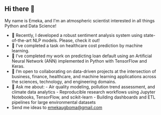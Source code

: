 ## Hi there 👋

My name is Emeka, and I'm an atmospheric scientist interested in all things Python and Data Science! 

- 🔭 Recently, I developed a robust sentiment analysis system using state-of-the-art NLP models. Please, check it out!
- 🔭 I’ve completed a task on healthcare cost prediction by machine learning.
- 🌱 I’ve completed my work on predicting loan default using an Artificial Neural Network (ANN) implemented in Python with TensorFlow and Keras.
- 👯 I’m open to collaborating on data-driven projects at the intersection of business, finance, healthcare, and machine learning applications across the sciences, technology, and engineering domains.
- 💬 Ask me about:
        - Air quality modeling, pollution trend assessment, and climate data analytics
        - Reproducible research workflows using Jupyter Notebooks, TensorFlow, and scikit-learn
        - Building dashboards and ETL pipelines for large environmental datasets
- Send me ideas to emekaugboma@gmail.com


<!--
**Mekusgood/mekusgood** is a ✨ _special_ ✨ repository because its `README.md` (this file) appears on your GitHub profile.

Here are some ideas to get you started:

- 🔭 I’m currently working on ...
- 🌱 I’m currently learning ...
- 👯 I’m looking to collaborate on ...
- 🤔 I’m looking for help with ...
- 💬 Ask me about ...
- 📫 How to reach me: ...
- 😄 Pronouns: ...
- ⚡ Fun fact: ...
-->
